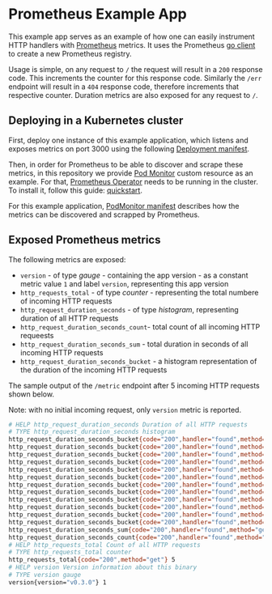 # Prometheus Example App

This example app serves as an example of how one can easily instrument HTTP handlers with [Prometheus][prometheus] metrics. It uses the Prometheus [go client][client-golang] to create a new Prometheus registry.

Usage is simple, on any request to `/` the request will result in a `200` response code. This increments the counter for this response code. Similarly the `/err` endpoint will result in a `404` response code, therefore increments that respective counter. Duration metrics are also exposed for any request to `/`.

## Deploying in a Kubernetes cluster

First, deploy one instance of this example application, which listens and exposes metrics on port 3000 using the following [Deployment manifest](manifest/deployment.yml).

Then, in order for Prometheus to be able to discover and scrape these metrics, in this repository we provide [Pod Monitor][prometheus-operator-crd] custom resource as an example. For that, [Prometheus Operator][prometheus-operator] needs to be running in the cluster. To install it, follow this guide: [quickstart][prometheus-operator-quickstart].

For this example application, [PodMonitor manifest](manifest/pod-monitor.yml) describes how the metrics can be discovered and scrapped by Prometheus.

[prometheus]:https://prometheus.io/
[client-golang]:https://github.com/prometheus/client_golang
[prometheus-operator]:https://github.com/prometheus-operator/prometheus-operator
[prometheus-operator-quickstart]:https://github.com/prometheus-operator/prometheus-operator#quickstart
[prometheus-operator-crd]:https://github.com/coreos/prometheus-operator#customresourcedefinitions

## Exposed Prometheus metrics

The following metrics are exposed:

- `version` - of type _gauge_ - containing the app version - as a constant metric value `1` and label `version`, representing this app version
- `http_requests_total` - of type _counter_ - representing the total numbere of incoming HTTP requests
- `http_request_duration_seconds` - of type _histogram_, representing duration of all HTTP requests
- `http_request_duration_seconds_count`- total count of all incoming HTTP requeests
- `http_request_duration_seconds_sum` - total duration in seconds of all incoming HTTP requests
- `http_request_duration_seconds_bucket` - a histogram representation of the duration of the incoming HTTP requests

The sample output of the `/metric` endpoint after 5 incoming HTTP requests shown below.

Note: with no initial incoming request, only `version` metric is reported.

```bash
# HELP http_request_duration_seconds Duration of all HTTP requests
# TYPE http_request_duration_seconds histogram
http_request_duration_seconds_bucket{code="200",handler="found",method="get",le="0.005"} 5
http_request_duration_seconds_bucket{code="200",handler="found",method="get",le="0.01"} 5
http_request_duration_seconds_bucket{code="200",handler="found",method="get",le="0.025"} 5
http_request_duration_seconds_bucket{code="200",handler="found",method="get",le="0.05"} 5
http_request_duration_seconds_bucket{code="200",handler="found",method="get",le="0.1"} 5
http_request_duration_seconds_bucket{code="200",handler="found",method="get",le="0.25"} 5
http_request_duration_seconds_bucket{code="200",handler="found",method="get",le="0.5"} 5
http_request_duration_seconds_bucket{code="200",handler="found",method="get",le="1"} 5
http_request_duration_seconds_bucket{code="200",handler="found",method="get",le="2.5"} 5
http_request_duration_seconds_bucket{code="200",handler="found",method="get",le="5"} 5
http_request_duration_seconds_bucket{code="200",handler="found",method="get",le="10"} 5
http_request_duration_seconds_bucket{code="200",handler="found",method="get",le="+Inf"} 5
http_request_duration_seconds_sum{code="200",handler="found",method="get"} 0.00047495999999999997
http_request_duration_seconds_count{code="200",handler="found",method="get"} 5
# HELP http_requests_total Count of all HTTP requests
# TYPE http_requests_total counter
http_requests_total{code="200",method="get"} 5
# HELP version Version information about this binary
# TYPE version gauge
version{version="v0.3.0"} 1
```